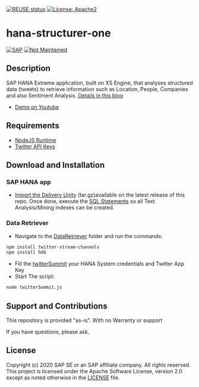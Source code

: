 [![REUSE status](https://api.reuse.software/badge/github.com/SAP-samples/hana-structurer-one)](https://api.reuse.software/info/github.com/SAP-samples/hana-structurer-one)
[![License: Apache2](https://img.shields.io/badge/License-Apache2-green.svg)](https://opensource.org/licenses/Apache-2.0)
# hana-structurer-one
[![SAP](https://i.imgur.com/Dny1qdn.png)](#)
[![Not Maintained](https://img.shields.io/badge/Maintenance%20Level-Not%20Maintained-yellow.svg)](https://gist.github.com/cheerfulstoic/d107229326a01ff0f333a1d3476e068d)


## Description
SAP HANA Extreme application, built on XS Engine,  that analyses structured data (tweets) to retrieve information such as Location, People, Companies and also Sentiment Analysis. [Details in this blog](https://blogs.sap.com/2015/07/03/sap-hana-real-time-sentiment-analysis-and-text-mining-app/)

 * [Demo on Youtube](https://www.youtube.com/watch?v=q6dCTP9AkbA)

## Requirements
* [NodeJS Runtime](https://nodejs.org/en/download/)
* [Twitter API Keys](https://apps.twitter.com/)

## Download and Installation

### SAP HANA app
* [Import the Delivery Unity](https://help.sap.com/viewer/52715f71adba4aaeb480d946c742d1f6/2.0.03/en-US/e6c0c1f7373f417894e1f73be9f0e2fd.html) (tar.gz)available on the latest release of this repo. Once done, execute the [SQL Statements](SQL/CreateIndexes.sql) so all Text Analysis/Mining indexes can be created.

### Data Retriever
* Navigate to the [DataRetriever](DataRetriever) folder and run the commands:
```sh
npm install twitter-stream-channels
npm install hdb
```
* Fill the [twitterSummit](DataRetriever/twitterSummit.js) your HANA System credentials and Twitter App Key
* Start The script: 
```sh
node twitterSummit.js
```

## Support and Contributions  
This repository is provided "as-is". With no Warranty or support

If you have questions, please ask.

## License
Copyright (c) 2020 SAP SE or an SAP affiliate company. All rights reserved. This project is licensed under the Apache Software License, version 2.0 except as noted otherwise in the [LICENSE](LICENSES/Apache-2.0.txt) file.
